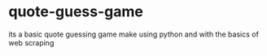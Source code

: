 # quote-guess-game
its a basic quote guessing game make using python and with the basics of web scraping
